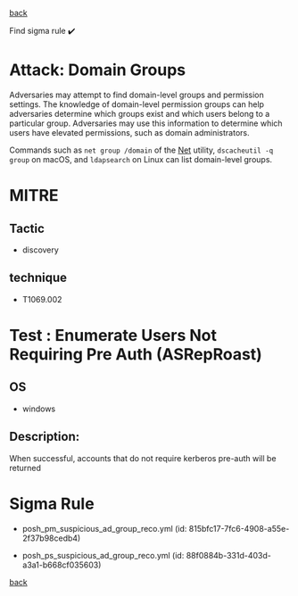 
[back](../index.md)

Find sigma rule :heavy_check_mark: 

# Attack: Domain Groups 

Adversaries may attempt to find domain-level groups and permission settings. The knowledge of domain-level permission groups can help adversaries determine which groups exist and which users belong to a particular group. Adversaries may use this information to determine which users have elevated permissions, such as domain administrators.

Commands such as <code>net group /domain</code> of the [Net](https://attack.mitre.org/software/S0039) utility,  <code>dscacheutil -q group</code> on macOS, and <code>ldapsearch</code> on Linux can list domain-level groups.

# MITRE
## Tactic
  - discovery


## technique
  - T1069.002


# Test : Enumerate Users Not Requiring Pre Auth (ASRepRoast)
## OS
  - windows


## Description:
When successful, accounts that do not require kerberos pre-auth will be returned


# Sigma Rule
 - posh_pm_suspicious_ad_group_reco.yml (id: 815bfc17-7fc6-4908-a55e-2f37b98cedb4)

 - posh_ps_suspicious_ad_group_reco.yml (id: 88f0884b-331d-403d-a3a1-b668cf035603)



[back](../index.md)
